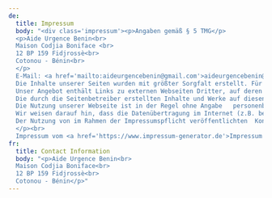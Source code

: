 ```yaml
---
de:
  title: Impressum
  body: "<div class='impressum'><p>Angaben gemäß § 5 TMG</p>
  <p>Aide Urgence Benin<br>
  Maison Codjia Boniface <br>
  12 BP 159 Fidjrossè<br>
  Cotonou - Bénin<br>
  </p>
  E-Mail: <a href='mailto:aideurgencebenin@gmail.com'>aideurgencebenin@gmail.com</a><p><br><strong>Haftung für Inhalte</strong><br><br>
  Die Inhalte unserer Seiten wurden mit größter Sorgfalt erstellt. Für die  Richtigkeit, Vollständigkeit und Aktualität der Inhalte können wir jedoch  keine Gewähr übernehmen. Als Diensteanbieter sind wir gemäß § 7 Abs.1 TMG  für eigene Inhalte auf diesen Seiten nach den allgemeinen Gesetzen   verantwortlich. Nach §§ 8 bis 10 TMG sind wir als Diensteanbieter jedoch  nicht verpflichtet, übermittelte oder gespeicherte fremde Informationen zu   überwachen oder nach Umständen zu forschen, die auf eine rechtswidrige  Tätigkeit hinweisen. Verpflichtungen zur Entfernung oder Sperrung der  Nutzung von Informationen nach den allgemeinen Gesetzen bleiben hiervon  unberührt. Eine diesbezügliche Haftung ist jedoch erst ab dem Zeitpunkt  der Kenntnis einer konkreten Rechtsverletzung möglich. Bei Bekanntwerden   von entsprechenden Rechtsverletzungen werden wir diese Inhalte umgehend   entfernen.<br><br><strong>Haftung für Links</strong><br><br>
  Unser Angebot enthält Links zu externen Webseiten Dritter, auf deren  Inhalte wir keinen Einfluss haben. Deshalb können wir für diese fremden  Inhalte auch keine Gewähr übernehmen. Für die Inhalte der verlinkten   Seiten ist stets der jeweilige Anbieter oder Betreiber der Seiten   verantwortlich. Die verlinkten Seiten wurden zum Zeitpunkt der Verlinkung   auf mögliche Rechtsverstöße überprüft. Rechtswidrige Inhalte waren zum  Zeitpunkt der Verlinkung nicht erkennbar. Eine permanente inhaltliche  Kontrolle der verlinkten Seiten ist jedoch ohne konkrete Anhaltspunkte   einer Rechtsverletzung nicht zumutbar. Bei Bekanntwerden von  Rechtsverletzungen werden wir derartige Links umgehend entfernen.  <br><br><strong>Urheberrecht</strong><br><br>
  Die durch die Seitenbetreiber erstellten Inhalte und Werke auf diesen   Seiten unterliegen dem deutschen Urheberrecht. Die Vervielfältigung,  Bearbeitung, Verbreitung und jede Art der Verwertung außerhalb der Grenzen   des Urheberrechtes bedürfen der schriftlichen Zustimmung des jeweiligen   Autors bzw. Erstellers. Downloads und Kopien dieser Seite sind nur für den  privaten, nicht kommerziellen Gebrauch gestattet. Soweit die Inhalte auf   dieser Seite nicht vom Betreiber erstellt wurden, werden die Urheberrechte  Dritter beachtet. Insbesondere werden Inhalte Dritter als solche   gekennzeichnet. Sollten Sie trotzdem auf eine Urheberrechtsverletzung   aufmerksam werden, bitten wir um einen entsprechenden Hinweis. Bei  Bekanntwerden von Rechtsverletzungen werden wir derartige Inhalte umgehend   entfernen.<br><br><strong>Datenschutz</strong><br><br>
  Die Nutzung unserer Webseite ist in der Regel ohne Angabe   personenbezogener Daten möglich. Soweit auf unseren Seiten  personenbezogene Daten (beispielsweise Name, Anschrift oder  eMail-Adressen) erhoben werden, erfolgt dies, soweit möglich, stets auf  freiwilliger Basis. Diese Daten werden ohne Ihre ausdrückliche Zustimmung  nicht an Dritte weitergegeben. <br>
  Wir weisen darauf hin, dass die Datenübertragung im Internet (z.B. bei der  Kommunikation per E-Mail) Sicherheitslücken aufweisen kann. Ein  lückenloser Schutz der Daten vor dem Zugriff durch Dritte ist nicht  möglich. <br>
  Der Nutzung von im Rahmen der Impressumspflicht veröffentlichten  Kontaktdaten durch Dritte zur Übersendung von nicht ausdrücklich   angeforderter Werbung und Informationsmaterialien wird hiermit  ausdrücklich widersprochen. Die Betreiber der Seiten behalten sich   ausdrücklich rechtliche Schritte im Falle der unverlangten Zusendung von  Werbeinformationen, etwa durch Spam-Mails, vor.<br>
  </p><br> 
  Impressum vom <a href='https://www.impressum-generator.de'>Impressum  Generator</a> der <a href='https://www.kanzlei-hasselbach.de/standorte/  frankfurt/' rel='nofollow'>Kanzlei Hasselbach, Frankfurt</a> </div>"
fr:
  title: Contact Information
  body: "<p>Aide Urgence Benin<br>
  Maison Codjia Boniface<br>
  12 BP 159 Fidjrossè<br>
  Cotonou - Bénin</p>"
---
```

